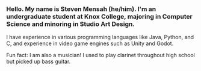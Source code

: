 ### Hello. My name is Steven Mensah (he/him). I'm an undergraduate student at Knox College, majoring in Computer Science and minoring in Studio Art Design.
I have experience in various programming languages like Java, Python, and C, and experience in video game engines such as Unity and Godot.

Fun fact: I am also a musician! I used to play clarinet throughout high school but picked up bass guitar.
<!--

We can do this, just because.
- 🔭 I’m currently working on ... nothing at the moment. I might try working on a visual novel.
- 🌱 I’m currently learning ... programming languages paradigms and syntax.
- 📫 How to reach me: ... you can reach me using Twitter @SpeedyGamer03 or email mensahsteven21@gmail.com. I do not have a business email yet.
- 😄 Pronouns: ... he/him
- ⚡ Fun fact: ... I've played clarinet for 6 years. I had to stop playing, but I'm currently picking up bass guitar!
-->
